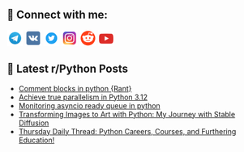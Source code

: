 ## 🔎 Connect with me:
[<img src="https://github.com/bullbesh/bullbesh/blob/main/images/Telegram.png" width="32" height="32" />](https://t.me/bullbesh)
[<img src="https://github.com/bullbesh/bullbesh/blob/main/images/VK.png" width="32" height="32" />](https://vk.com/bullbesh)
[<img src="https://github.com/bullbesh/bullbesh/blob/main/images/Twitter.png" width="32" height="32" />](https://twitter.com/bullbesh1)
[<img src="https://github.com/bullbesh/bullbesh/blob/main/images/Instagram.png" width="32" height="32" />](https://www.instagram.com/bullbesh)
[<img src="https://github.com/bullbesh/bullbesh/blob/main/images/Reddit.png" width="32" height="32" />](https://www.reddit.com/user/bullbesh)
[<img src="https://github.com/bullbesh/bullbesh/blob/main/images/YouTube.png" width="32" height="32" />](https://www.youtube.com/channel/UCtfjRs6uzgq5mfm8S06WTcg)

## 📕 Latest r/Python Posts
<!-- BLOG-POST-LIST:START -->
- [Comment blocks in python {Rant}](https://www.reddit.com/r/Python/comments/1c6wd9n/comment_blocks_in_python_rant/)
- [Achieve true parallelism in Python 3.12](https://www.reddit.com/r/Python/comments/1c6sdyj/achieve_true_parallelism_in_python_312/)
- [Monitoring asyncio ready queue in python](https://www.reddit.com/r/Python/comments/1c6qpbo/monitoring_asyncio_ready_queue_in_python/)
- [Transforming Images to Art with Python: My Journey with Stable Diffusion](https://www.reddit.com/r/Python/comments/1c6qf8n/transforming_images_to_art_with_python_my_journey/)
- [Thursday Daily Thread: Python Careers, Courses, and Furthering Education!](https://www.reddit.com/r/Python/comments/1c6pauh/thursday_daily_thread_python_careers_courses_and/)
<!-- BLOG-POST-LIST:END -->
